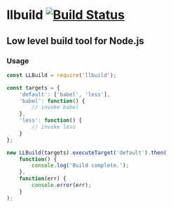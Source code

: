 # llbuild [![Build Status](https://travis-ci.org/drjokepu/llbuild.svg?branch=master)](https://travis-ci.org/drjokepu/llbuild)
## Low level build tool for Node.js

### Usage
```javascript
const LLBuild = require('llbuild');

const targets = {
    'default': ['babel', 'less'],
    'babel': function() {
        // invoke babel
    },
    'less': function() {
        // invoke less
    }
};

new LLBuild(targets).executeTarget('default').then(
    function() {
        console.log('Build complete.');
    },
    function(err) {
        console.error(err);
    }
);

```